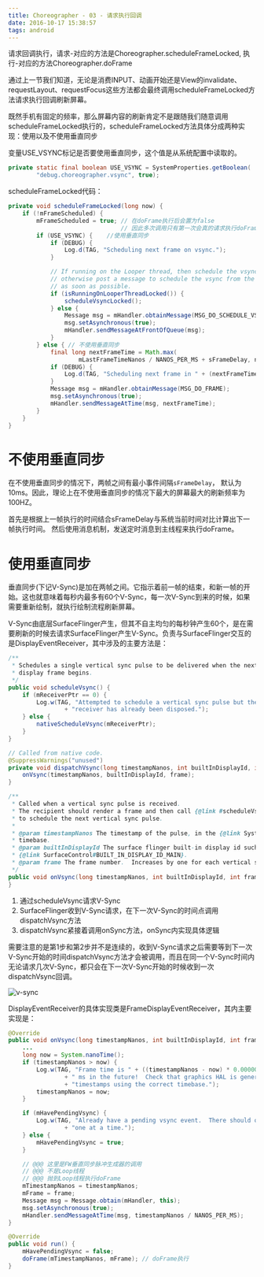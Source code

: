 ```yaml
---
title: Choreographer - 03 - 请求执行回调
date: 2016-10-17 15:38:57
tags: android
---
```


请求回调执行，请求-对应的方法是Choreographer.scheduleFrameLocked, 执行-对应的方法Choreographer.doFrame

通过上一节我们知道，无论是消费INPUT、动画开始还是View的invalidate、requestLayout、requestFocus这些方法都会最终调用scheduleFrameLocked方法请求执行回调刷新屏幕。

既然手机有固定的频率，那么屏幕内容的刷新肯定不是跟随我们随意调用scheduleFrameLocked执行的，scheduleFrameLocked方法具体分成两种实现：使用以及不使用垂直同步

变量USE_VSYNC标记是否要使用垂直同步，这个值是从系统配置中读取的。

``` java
private static final boolean USE_VSYNC = SystemProperties.getBoolean(
        "debug.choreographer.vsync", true);
```

scheduleFrameLocked代码：

``` java
private void scheduleFrameLocked(long now) {
    if (!mFrameScheduled) {
        mFrameScheduled = true; // 在doFrame执行后会置为false
        						// 因此多次调用只有第一次会真的请求执行doFrame
        if (USE_VSYNC) {	//使用垂直同步
            if (DEBUG) {
                Log.d(TAG, "Scheduling next frame on vsync.");
            }

            // If running on the Looper thread, then schedule the vsync immediately,
            // otherwise post a message to schedule the vsync from the UI thread
            // as soon as possible.
            if (isRunningOnLooperThreadLocked()) {
                scheduleVsyncLocked();
            } else {
                Message msg = mHandler.obtainMessage(MSG_DO_SCHEDULE_VSYNC);
                msg.setAsynchronous(true);
                mHandler.sendMessageAtFrontOfQueue(msg);
            }
        } else { // 不使用垂直同步
            final long nextFrameTime = Math.max(
                    mLastFrameTimeNanos / NANOS_PER_MS + sFrameDelay, now);
            if (DEBUG) {
                Log.d(TAG, "Scheduling next frame in " + (nextFrameTime - now) + " ms.");
            }
            Message msg = mHandler.obtainMessage(MSG_DO_FRAME);
            msg.setAsynchronous(true);
            mHandler.sendMessageAtTime(msg, nextFrameTime);
        }
    }
}
```

# 不使用垂直同步
在不使用垂直同步的情况下，两帧之间有最小事件间隔`sFrameDelay`， 默认为10ms。因此，理论上在不使用垂直同步的情况下最大的屏幕最大的刷新频率为100HZ。

首先是根据上一帧执行的时间结合sFrameDelay与系统当前时间对比计算出下一帧执行时间。
然后使用消息机制，发送定时消息到主线程来执行doFrame。


# 使用垂直同步

垂直同步(下记V-Sync)是加在两帧之间。它指示着前一帧的结束，和新一帧的开始。这也就意味着每秒内最多有60个V-Sync，每一次V-Sync到来的时候，如果需要重新绘制，就执行绘制流程刷新屏幕。

V-Sync由底层SurfaceFlinger产生，但其不自主均匀的每秒钟产生60个，是在需要刷新的时候去请求SurfaceFlinger产生V-Sync。负责与SurfaceFlinger交互的是DisplayEventReceiver，其中涉及的主要方法是：

``` java
/**
 * Schedules a single vertical sync pulse to be delivered when the next
 * display frame begins.
 */
public void scheduleVsync() {
    if (mReceiverPtr == 0) {
        Log.w(TAG, "Attempted to schedule a vertical sync pulse but the display event "
                + "receiver has already been disposed.");
    } else {
        nativeScheduleVsync(mReceiverPtr);
    }
}

// Called from native code.
@SuppressWarnings("unused")
private void dispatchVsync(long timestampNanos, int builtInDisplayId, int frame) {
    onVsync(timestampNanos, builtInDisplayId, frame);
}

/**
 * Called when a vertical sync pulse is received.
 * The recipient should render a frame and then call {@link #scheduleVsync}
 * to schedule the next vertical sync pulse.
 *
 * @param timestampNanos The timestamp of the pulse, in the {@link System#nanoTime()}
 * timebase.
 * @param builtInDisplayId The surface flinger built-in display id such as
 * {@link SurfaceControl#BUILT_IN_DISPLAY_ID_MAIN}.
 * @param frame The frame number.  Increases by one for each vertical sync interval.
 */
public void onVsync(long timestampNanos, int builtInDisplayId, int frame) {
}
```

1. 通过scheduleVsync请求V-Sync
2. SurfaceFlinger收到V-Sync请求，在下一次V-Sync的时间点调用dispatchVsync方法
3. dispatchVsync紧接着调用onSync方法，onSync内实现具体逻辑

需要注意的是第1步和第2步并不是连续的，收到V-Sync请求之后需要等到下一次V-Sync开始的时间dispatchVsync方法才会被调用，而且在同一个V-Sync时间内无论请求几次V-Sync，都只会在下一次V-Sync开始的时候收到一次dispatchVsync回调。

![v-sync](/2016/10/17/choreographer-03-request-exec-callback/v-sync.jpg)

DisplayEventReceiver的具体实现类是FrameDisplayEventReceiver，其内主要实现是：

``` java
@Override
public void onVsync(long timestampNanos, int builtInDisplayId, int frame) {
	...
    long now = System.nanoTime();
    if (timestampNanos > now) {
        Log.w(TAG, "Frame time is " + ((timestampNanos - now) * 0.000001f)
                + " ms in the future!  Check that graphics HAL is generating vsync "
                + "timestamps using the correct timebase.");
        timestampNanos = now;
    }

    if (mHavePendingVsync) {
        Log.w(TAG, "Already have a pending vsync event.  There should only be "
                + "one at a time.");
    } else {
        mHavePendingVsync = true;
    }

    // @@@ 这里是FW垂直同步脉冲生成器的调用
    // @@@ 不是Loop线程
    // @@@ 抛到Loop线程执行doFrame
    mTimestampNanos = timestampNanos;
    mFrame = frame;
    Message msg = Message.obtain(mHandler, this);
    msg.setAsynchronous(true);
    mHandler.sendMessageAtTime(msg, timestampNanos / NANOS_PER_MS);
}

@Override
public void run() {
    mHavePendingVsync = false;
    doFrame(mTimestampNanos, mFrame); // doFrame执行
}
```
